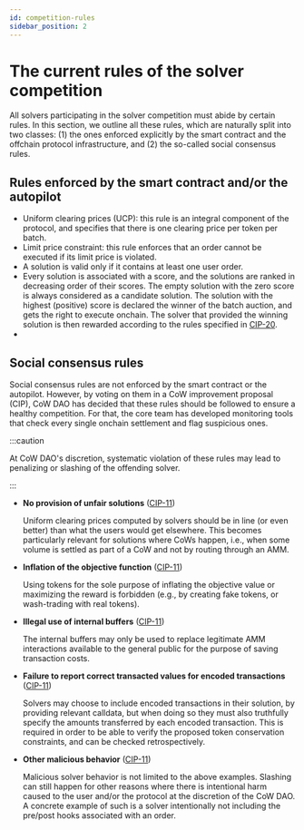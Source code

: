 ```yaml
---
id: competition-rules
sidebar_position: 2
---
```


# The current rules of the solver competition

All solvers participating in the solver competition must abide by certain rules. In this section, we outline all these rules, which are naturally split into two classes: (1) the ones enforced explicitly by the smart contract and the offchain protocol infrastructure, and (2) the so-called social consensus rules.

## Rules enforced by the smart contract and/or the autopilot

- Uniform clearing prices (UCP): this rule is an integral component of the protocol, and specifies that there is one clearing price per token per batch.
- Limit price constraint: this rule enforces that an order cannot be executed if its limit price is violated.
- A solution is valid only if it contains at least one user order.
- Every solution is associated with a score, and the solutions are ranked in decreasing order of their scores. The empty solution with the zero score is always considered as a candidate solution. The solution with the highest (positive) score is declared the winner of the batch auction, and gets the right to execute onchain. The solver that provided the winning solution is then rewarded according to the rules specified in [CIP-20](https://snapshot.org/#/cow.eth/proposal/0x2d3f9bd1ea72dca84b03e97dda3efc1f4a42a772c54bd2037e8b62e7d09a491f).
- 

## Social consensus rules

Social consensus rules are not enforced by the smart contract or the autopilot. However, by voting on them in a CoW improvement proposal (CIP), CoW DAO has decided that these rules should be followed to ensure a healthy competition. For that, the core team has developed monitoring tools that check every single onchain settlement and flag suspicious ones.

:::caution

At CoW DAO's discretion, systematic violation of these rules may lead to penalizing or slashing of the offending solver.

:::

- **No provision of unfair solutions** ([CIP-11](https://snapshot.org/#/cow.eth/proposal/0x16d8c681d52b24f1ccd854084e07a99fce6a7af1e25fd21ddae6534b411df870))

  Uniform clearing prices computed by solvers should be in line (or even better) than what the users would get elsewhere. This becomes particularly relevant for solutions where CoWs happen, i.e., when some volume is settled as part of a CoW and not by routing through an AMM.

- **Inflation of the objective function** ([CIP-11](https://snapshot.org/#/cow.eth/proposal/0x16d8c681d52b24f1ccd854084e07a99fce6a7af1e25fd21ddae6534b411df870))

  Using tokens for the sole purpose of inflating the objective value or maximizing the reward is forbidden (e.g., by creating fake tokens, or wash-trading with real tokens).

- **Illegal use of internal buffers** ([CIP-11](https://snapshot.org/#/cow.eth/proposal/0x16d8c681d52b24f1ccd854084e07a99fce6a7af1e25fd21ddae6534b411df870))

  The internal buffers may only be used to replace legitimate AMM interactions available to the general public for the purpose of saving transaction costs.

- **Failure to report correct transacted values for encoded transactions** ([CIP-11](https://snapshot.org/#/cow.eth/proposal/0x16d8c681d52b24f1ccd854084e07a99fce6a7af1e25fd21ddae6534b411df870))

  Solvers may choose to include encoded transactions in their solution, by providing relevant calldata, but when doing so they must also truthfully specify the amounts transferred by each encoded transaction. This is required in order to be able to verify the proposed token conservation constraints, and can be checked retrospectively.

- **Other malicious behavior** ([CIP-11](https://snapshot.org/#/cow.eth/proposal/0x16d8c681d52b24f1ccd854084e07a99fce6a7af1e25fd21ddae6534b411df870))

  Malicious solver behavior is not limited to the above examples. Slashing can still happen for other reasons where there is intentional harm caused to the user and/or the protocol at the discretion of the CoW DAO. A concrete example of such is a solver intentionally not including the pre/post hooks associated with an order.

